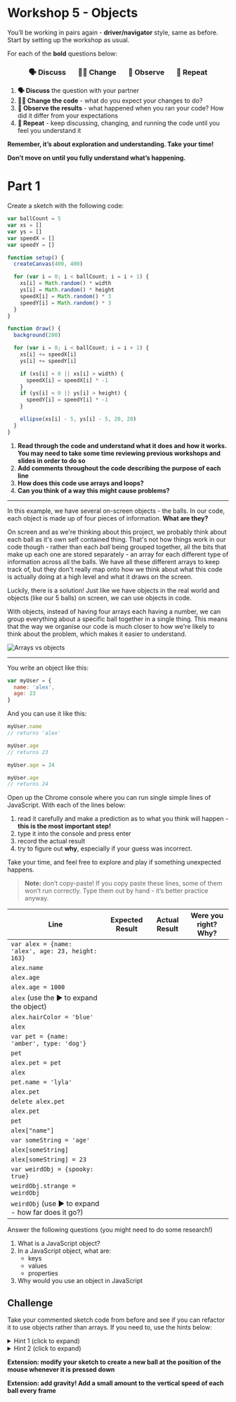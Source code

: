 # Workshop 5 - Objects

You’ll be working in pairs again - **driver/navigator** style, same as before.
Start by setting up the workshop as usual.

For each of the **bold** questions below:

<h3 align="center">
  🗣 Discuss &nbsp;&nbsp;&nbsp;&nbsp;&nbsp;
  👩‍💻 Change &nbsp;&nbsp;&nbsp;&nbsp;&nbsp;
  👀 Observe &nbsp;&nbsp;&nbsp;&nbsp;&nbsp;
  🔄 Repeat
</h3>

1. **🗣 Discuss** the question with your partner
1. **👩‍💻 Change the code** - what do you expect your changes to do?
1. **👀 Observe the results** - what happened when you ran your code? How did it
   differ from your expectations
1. **🔄 Repeat** - keep discussing, changing, and running the code until you
   feel you understand it

**Remember, it’s about exploration and understanding. Take your time!**

**Don’t move on until you fully understand what’s happening.**

# Part 1

Create a sketch with the following code:

```js
var ballCount = 5
var xs = []
var ys = []
var speedX = []
var speedY = []

function setup() {
  createCanvas(400, 400)

  for (var i = 0; i < ballCount; i = i + 1) {
    xs[i] = Math.random() * width
    ys[i] = Math.random() * height
    speedX[i] = Math.random() * 3
    speedY[i] = Math.random() * 3
  }
}

function draw() {
  background(200)

  for (var i = 0; i < ballCount; i = i + 1) {
    xs[i] += speedX[i]
    ys[i] += speedY[i]

    if (xs[i] < 0 || xs[i] > width) {
      speedX[i] = speedX[i] * -1
    }
    if (ys[i] < 0 || ys[i] > height) {
      speedY[i] = speedY[i] * -1
    }

    ellipse(xs[i] - 5, ys[i] - 5, 20, 20)
  }
}
```

1. **Read through the code and understand what it does and how it works. You may
   need to take some time reviewing previous workshops and slides in order to do
   so**
1. **Add comments throughout the code describing the purpose of each line**
1. **How does this code use arrays and loops?**
1. **Can you think of a way this might cause problems?**

---

In this example, we have several on-screen objects - the balls. In our code,
each object is made up of four pieces of information. **What are they?**

On screen and as we're thinking about this project, we probably think about each
ball as it's own self contained thing. That's not how things work in our code
though - rather than each _ball_ being grouped together, all the bits that make
up each one are stored separately - an array for each different type of
information across all the balls. We have all these different arrays to keep
track of, but they don't really map onto how we think about what this code is
actually doing at a high level and what it draws on the screen.

Luckily, there is a solution! Just like we have objects in the real world and
objects (like our 5 balls) on screen, we can use objects in code.

With objects, instead of having four arrays each having a number, we can group
everything about a specific ball together in a single thing. This means that the
way we organise our code is much closer to how we're likely to think about the
problem, which makes it easier to understand.

![Arrays vs objects](./img/arrays-vs-objects.jpg)

---

You write an object like this:

```js
var myUser = {
  name: 'alex',
  age: 23
}
```

And you can use it like this:

```js
myUser.name
// returns 'alex'

myUser.age
// returns 23

myUser.age = 24

myUser.age
// returns 24
```

Open up the Chrome console where you can run single simple lines of JavaScript.
With each of the lines below:

1. read it carefully and make a prediction as to what you think will happen -
   **this is the most important step!**
2. type it into the console and press enter
3. record the actual result
4. try to figure out **why**, especially if your guess was incorrect.

Take your time, and feel free to explore and play if something unexpected
happens.

> **Note:** don’t copy-paste! If you copy paste these lines, some of them won’t
> run correctly. Type them out by hand - it’s better practice anyway.

| Line                                               | Expected Result | Actual Result | Were you right? Why? |
| -------------------------------------------------- | --------------- | ------------- | -------------------- |
| `var alex = {name: 'alex', age: 23, height: 163}`  |                 |               |                      |
| `alex.name`                                        |                 |               |                      |
| `alex.age`                                         |                 |               |                      |
| `alex.age = 1000`                                  |                 |               |                      |
| `alex` (use the ▶ to expand the object)            |                 |               |                      |
| `alex.hairColor = 'blue'`                          |                 |               |                      |
| `alex`                                             |                 |               |                      |
| `var pet = {name: 'amber', type: 'dog'}`           |                 |               |                      |
| `pet`                                              |                 |               |                      |
| `alex.pet = pet`                                   |                 |               |                      |
| `alex`                                             |                 |               |                      |
| `pet.name = 'lyla'`                                |                 |               |                      |
| `alex.pet`                                         |                 |               |                      |
| `delete alex.pet`                                  |                 |               |                      |
| `alex.pet`                                         |                 |               |                      |
| `pet`                                              |                 |               |                      |
| `alex["name"]`                                     |                 |               |                      |
| `var someString = 'age'`                           |                 |               |                      |
| `alex[someString]`                                 |                 |               |                      |
| `alex[someString] = 23`                            |                 |               |                      |
| `var weirdObj = {spooky: true}`                    |                 |               |                      |
| `weirdObj.strange = weirdObj`                      |                 |               |                      |
| `weirdObj` (use ▶ to expand - how far does it go?) |                 |               |                      |

Answer the following questions (you might need to do some research!)

1. What is a JavaScript object?
1. In a JavaScript object, what are:
   - keys
   - values
   - properties
1. Why would you use an object in JavaScript

## Challenge

Take your commented sketch code from before and see if you can refactor it to
use objects rather than arrays. If you need to, use the hints below:

<details><summary>Hint 1 (click to expand)</summary><p>

You can add objects to an array.

```js
for (var i = 0; i < ballCount; i = i + 1) {
  var myBall = {
    // write ball properties here
  }
  balls[i] = myBall
}
```

</p></details>

<details><summary>Hint 2 (click to expand)</summary><p>

Try using this function:

```js
function createBall() {
  return {
    x: Math.random() * width,
    y: Math.random() * height,
    speedX: Math.random() * 3,
    speedY: Math.random() * 3
  }
}
```

</p></details>

**Extension: modify your sketch to create a new ball at the position of the
mouse whenever it is pressed down**

**Extension: add gravity! Add a small amount to the vertical speed of each ball
every frame**
